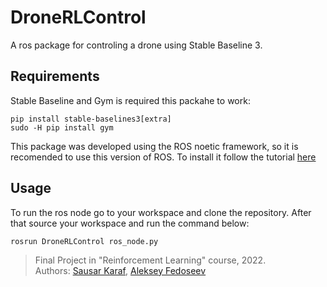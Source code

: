 # DroneRLControl

A ros package for controling a drone using Stable Baseline 3.

## Requirements 
Stable Baseline and Gym is required this packahe to work:

```
pip install stable-baselines3[extra]
sudo -H pip install gym
```
This package was developed using the ROS noetic framework, so it is recomended to use this version of ROS. To install it follow the tutorial [here](http://wiki.ros.org/noetic/Installation/Ubuntu)

## Usage 
To run the ros node go to your workspace and clone the repository. After that source your workspace and run the command below:

```
rosrun DroneRLControl ros_node.py
```

> Final Project in "Reinforcement Learning" course, 2022.  
> Authors: [Sausar Karaf](https://github.com/Taintedy), [Aleksey Fedoseev](https://github.com/ASFedoseev)
